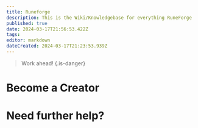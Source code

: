 ```yaml
---
title: Runeforge
description: This is the Wiki/Knowledgebase for everything RuneForge
published: true
date: 2024-03-17T21:56:53.422Z
tags: 
editor: markdown
dateCreated: 2024-03-17T21:23:53.939Z
---
```


> Work ahead!
{.is-danger}


# Become a Creator

# Need further help?
